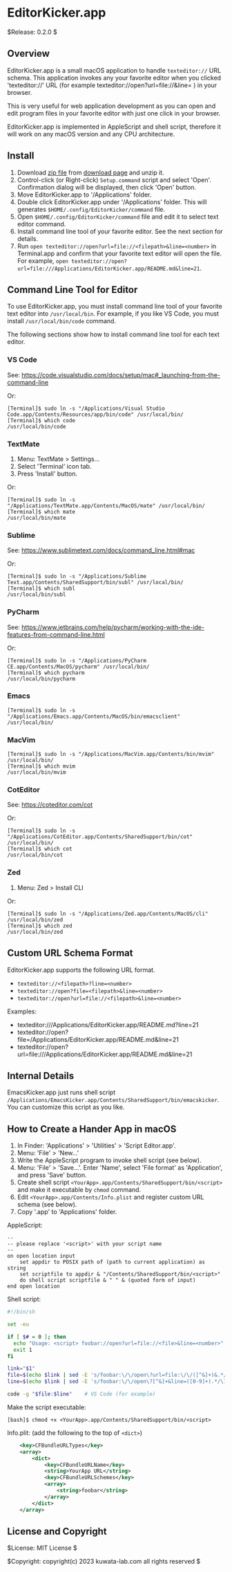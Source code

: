 EditorKicker.app
================

$Release: 0.2.0 $


Overview
--------

EditorKicker.app is a small macOS application to handle `texteditor://` URL schema.
This application invokes any your favorite editor when you clicked 'texteditor://'
URL (for example texteditor://open?url=file://<file>&line=<number> ) in your browser.

This is very useful for web application development as you can open and edit
program files in your favorite editor with just one click in your browser.

EditorKicker.app is implemented in AppleScript and shell script, therefore
it will work on any macOS version and any CPU architecture.


Install
-------

1. Download [zip file](https://github.com/kwatch/EditorKickerApp/archive/refs/tags/v0.2.0.zip)
   from [download page](https://github.com/kwatch/EditorKickerApp/tags) and unzip it.
2. Control-click (or Right-click) `Setup.command` script and select 'Open'.
   Confirmation dialog will be displayed, then click 'Open' button.
3. Move EditorKicker.app to '/Applications' folder.
4. Double click EditorKicker.app under '/Applications' folder.
   This will generates `$HOME/.config/EditorKicker/command` file.
5. Open `$HOME/.config/EditorKicker/command` file and edit it to select text editor command.
6. Install command line tool of your favorite editor.
   See the next section for details.
7. Run `open texteditor://open?url=file://<filepath>&line=<number>` in Terminal.app
   and confirm that your favorite text editor will open the file.
   For example, `open texteditor://open?url=file:///Applications/EditorKicker.app/README.md&line=21`.


Command Line Tool for Editor
----------------------------

To use EditorKicker.app, you must install command line tool of your favorite
text editor into `/usr/local/bin`.
For example, if you like VS Code, you must install `/usr/local/bin/code` command.

The following sections show how to install command line tool for each text editor.


### VS Code

See: https://code.visualstudio.com/docs/setup/mac#_launching-from-the-command-line

Or:

```console
[Terminal]$ sudo ln -s "/Applications/Visual Studio Code.app/Contents/Resources/app/bin/code" /usr/local/bin/
[Terminal]$ which code
/usr/local/bin/code
```

<!--
Or:

```console
## step by step way
[Terminal]$ d="/Applications/Visual Studio Code.app"
[Terminal]$ ls -d "$d"
/Applications/Visual Studio Code.app
[Terminal]$ x="$d/Contents/Resources/app/bin/code"
[Terminal]$ ls "$x"
/Applications/Visual Studio Code.app/Contents/Resources/app/bin/code
[Terminal]$ sudo ln -s "$x" /usr/local/bin/
[Terminal]$ which code
/usr/local/bin/code
```
-->

### TextMate

1. Menu: TextMate > Settings...
2. Select 'Terminal' icon tab.
3. Press 'Install' button.

Or:

```console
[Terminal]$ sudo ln -s "/Applications/TextMate.app/Contents/MacOS/mate" /usr/local/bin/
[Terminal]$ which mate
/usr/local/bin/mate
```

<!--
Or:

```console
## step by step way
[Terminal]$ d="/Applications/TextMate.app"
[Terminal]$ ls -d "$d"
/Applications/TextMate.app
[Terminal]$ x="$d/Contents/MacOS/mate"
[Terminal]$ ls "$x"
/Applications/TextMate.app/Contents/MacOS/mate
[Terminal]$ sudo ln -s "$x" /usr/local/bin/
[Terminal]$ which mate
/usr/local/bin/mate
```
-->

### Sublime

See: https://www.sublimetext.com/docs/command_line.html#mac

Or:

```console
[Terminal]$ sudo ln -s "/Applications/Sublime Text.app/Contents/SharedSupport/bin/subl" /usr/local/bin/
[Terminal]$ which subl
/usr/local/bin/subl
```

<!--
Or:

```console
## step by step way
[Terminal]$ d="/Applications/Sublime Text.app"
[Terminal]$ ls -d "$d"
/Applications/Sublime Text.app
[Terminal]$ x="$d/Contents/SharedSupport/bin/subl"
[Terminal]$ ls "$x"
/Applications/Sublime Text.app/Contents/SharedSupport/bin/subl
[Terminal]$ sudo ln -s "$x" /usr/local/bin/
[Terminal]$ which subl
/usr/local/bin/subl
```
-->

### PyCharm

See: https://www.jetbrains.com/help/pycharm/working-with-the-ide-features-from-command-line.html

Or:

```console
[Terminal]$ sudo ln -s "/Applications/PyCharm CE.app/Contents/MacOS/pycharm" /usr/local/bin/
[Terminal]$ which pycharm
/usr/local/bin/pycharm
```

<!--
Or:

```console
## step by step way
[Terminal]$ d="/Applications/PyCharm CE.app"  # for community edition
[Terminal]$ ls -d "$d"
/Applications/PyCharm CE.app
[Terminal]$ x="$d/Contents/MacOS/pycharm"
[Terminal]$ ls "$x"
/Applications/PyCharm CE.app/Contents/MacOS/pycharm
[Terminal]$ sudo ln -s "$x" /usr/local/bin/
[Terminal]$ which pycharm
/usr/local/bin/pycharm
```
-->

### Emacs

```console
[Terminal]$ sudo ln -s "/Applications/Emacs.app/Contents/MacOS/bin/emacsclient" /usr/local/bin/
```

<!--
Or:

```console
## step by step way
[Terminal]$ d="/Applications/Emacs.app"
[Terminal]$ ls -d "$d"
/Applications/Emacs.app
[Terminal]$ x="$d/Contents/MacOS/bin/emacsclient"
[Terminal]$ ls "$x"
/Applications/Emacs.app/Contents/MacOS/bin/emacsclient
[Terminal]$ sudo ln -s "$x" /usr/local/bin/
[Terminal]$ which emacsclient
/usr/local/bin/emacsclient
```
-->

### MacVim

```console
[Terminal]$ sudo ln -s "/Applications/MacVim.app/Contents/bin/mvim" /usr/local/bin/
[Terminal]$ which mvim
/usr/local/bin/mvim
```

<!--
Or:

```console
## step by step way
[Terminal]$ d="/Applications/MacVim.app"
[Terminal]$ ls -d "$d"
/Applications/MacVim.app
[Terminal]$ x="$d/Contents/bin/mvim"
[Terminal]$ ls "$x"
/Applications/MacVim.app/Contents/bin/mvim
[Terminal]$ sudo ln -s "$x" /usr/local/bin/
[Terminal]$ which mvim
/usr/local/bin/mvim
```
-->

### CotEditor

See: https://coteditor.com/cot

Or:

```console
[Terminal]$ sudo ln -s "/Applications/CotEditor.app/Contents/SharedSupport/bin/cot" /usr/local/bin/
[Terminal]$ which cot
/usr/local/bin/cot
```

<!--
Or:

```console
## step by step way
[Terminal]$ d="/Applications/CotEditor.app"
[Terminal]$ ls -d "$d"
/Applications/CotEditor.app
[Terminal]$ x="$d/Contents/SharedSupport/bin/cot"
[Terminal]$ ls "$x"
/Applications/CotEditor.app/Contents/SharedSupport/bin/cot
[Terminal]$ sudo ln -s "$x" /usr/local/bin/
[Terminal]$ which cot
/usr/local/bin/cot
```
-->

### Zed

1. Menu: Zed > Install CLI

Or:

```console
[Terminal]$ sudo ln -s "/Applications/Zed.app/Contents/MacOS/cli" /usr/local/bin/zed
[Terminal]$ which zed
/usr/local/bin/zed
```

<!--
Or:

```console
[Terminal]$ d="/Applications/Zed.app"
[Terminal]$ ls -d "$d"
/Applications/Zed.app
[Terminal]$ x="$d/Contents/MacOS/cli"
[Terminal]$ ls "$x"
/Applications/Zed.app/Contents/MacOS/cli
[Terminal]$ sudo ln -s "$x" /usr/local/bin/zed
[Terminal]$ which zed
/usr/local/bin/zed
```
-->


Custom URL Schema Format
------------------------

EditorKicker.app supports the following URL format.

* `texteditor://<filepath>?line=<number>`
* `texteditor://open?file=<filepath>&line=<number>`
* `texteditor://open?url=file://<filepath>&line=<number>`

Examples:

* texteditor:///Applications/EditorKicker.app/README.md?line=21
* texteditor://open?file=/Applications/EditorKicker.app/README.md&line=21
* texteditor://open?url=file:///Applications/EditorKicker.app/README.md&line=21


Internal Details
----------------

EmacsKicker.app just runs shell script
`/Applications/EmacsKicker.app/Contents/SharedSupport/bin/emacskicker`.
You can customize this script as you like.


How to Create a Hander App in macOS
-----------------------------------

1. In Finder: 'Applications' > 'Utilities' > 'Script Editor.app'.
2. Menu: 'File' > 'New...'
3. Write the AppleScript program to invoke shell script (see below).
4. Menu: 'File' > 'Save...'.
   Enter 'Name', select 'File format' as 'Application', and press 'Save' button.
5. Create shell script `<YourApp>.app/Contents/SharedSupport/bin/<script>`
   and make it executable by `chmod` command.
6. Edit `<YourApp>.app/Contents/Info.plist` and register custom URL schema (see below).
7. Copy '<YourApp>.app' to 'Applications' folder.

AppleScript:

```applescript
--
-- please replace '<script>' with your script name
--
on open location input
	set appdir to POSIX path of (path to current application) as string
	set scriptfile to appdir & "/Contents/SharedSupport/bin/<script>"
	do shell script scriptfile & " " & (quoted form of input)
end open location
```

Shell script:

```sh
#!/bin/sh

set -eu

if [ $# = 0 ]; then
  echo "Usage: <script> foobar://open?url=file://<file>&line=<number>"
  exit 1
fi

link="$1"
file=$(echo $link | sed -E 's/foobar:\/\/open\?url=file:\/\/([^&]+)&.*/\1/')
line=$(echo $link | sed -E 's/foobar:\/\/open\?[^&]+&line=([0-9]+).*/\1/')

code -g "$file:$line"    # VS Code (for example)
```

Make the script executable:

```console
[bash]$ chmod +x <YourApp>.app/Contents/SharedSupport/bin/<script>
```

Info.plit: (add the following to the top of `<dict>`)

```xml
	<key>CFBundleURLTypes</key>
	<array>
		<dict>
			<key>CFBundleURLName</key>
			<string>YourApp URL</string>
			<key>CFBundleURLSchemes</key>
			<array>
				<string>foobar</string>
			</array>
		</dict>
	</array>
```


License and Copyright
---------------------

$License: MIT License $

$Copyright: copyright(c) 2023 kuwata-lab.com all rights reserved $
